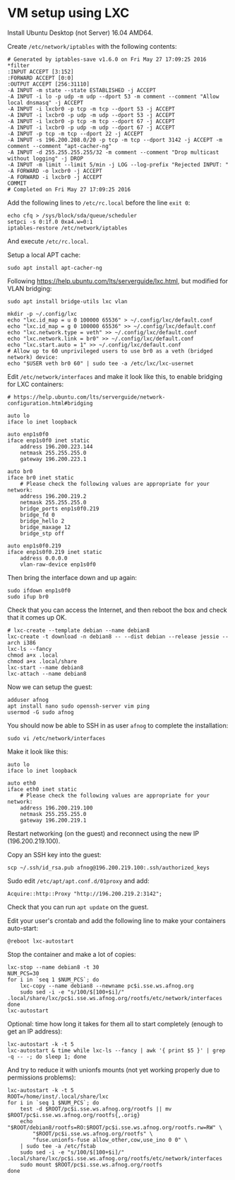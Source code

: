 # VM setup using LXC

Install Ubuntu Desktop (not Server) 16.04 AMD64.

Create `/etc/network/iptables` with the following contents:

	# Generated by iptables-save v1.6.0 on Fri May 27 17:09:25 2016
	*filter
	:INPUT ACCEPT [3:152]
	:FORWARD ACCEPT [0:0]
	:OUTPUT ACCEPT [256:31110]
	-A INPUT -m state --state ESTABLISHED -j ACCEPT
	-A INPUT -i lo -p udp -m udp --dport 53 -m comment --comment "Allow local dnsmasq" -j ACCEPT
	-A INPUT -i lxcbr0 -p tcp -m tcp --dport 53 -j ACCEPT
	-A INPUT -i lxcbr0 -p udp -m udp --dport 53 -j ACCEPT
	-A INPUT -i lxcbr0 -p tcp -m tcp --dport 67 -j ACCEPT
	-A INPUT -i lxcbr0 -p udp -m udp --dport 67 -j ACCEPT
	-A INPUT -p tcp -m tcp --dport 22 -j ACCEPT
	-A INPUT -s 196.200.208.0/20 -p tcp -m tcp --dport 3142 -j ACCEPT -m comment --comment "apt-cacher-ng"
	-A INPUT -d 255.255.255.255/32 -m comment --comment "Drop multicast without logging" -j DROP
	-A INPUT -m limit --limit 5/min -j LOG --log-prefix "Rejected INPUT: "
	-A FORWARD -o lxcbr0 -j ACCEPT
	-A FORWARD -i lxcbr0 -j ACCEPT
	COMMIT
	# Completed on Fri May 27 17:09:25 2016

Add the following lines to `/etc/rc.local` before the line `exit 0`:

	echo cfq > /sys/block/sda/queue/scheduler
	setpci -s 0:1f.0 0xa4.w=0:1
	iptables-restore /etc/network/iptables

And execute `/etc/rc.local`.

Setup a local APT cache:

	sudo apt install apt-cacher-ng

Following https://help.ubuntu.com/lts/serverguide/lxc.html, but modified for VLAN bridging:

	sudo apt install bridge-utils lxc vlan

	mkdir -p ~/.config/lxc
	echo "lxc.id_map = u 0 100000 65536" > ~/.config/lxc/default.conf
	echo "lxc.id_map = g 0 100000 65536" >> ~/.config/lxc/default.conf
	echo "lxc.network.type = veth" >> ~/.config/lxc/default.conf
	echo "lxc.network.link = br0" >> ~/.config/lxc/default.conf
	echo "lxc.start.auto = 1" >> ~/.config/lxc/default.conf
	# Allow up to 60 unprivileged users to use br0 as a veth (bridged network) device:
	echo "$USER veth br0 60" | sudo tee -a /etc/lxc/lxc-usernet

Edit `/etc/network/interfaces` and make it look like this, to enable bridging for LXC containers:

	# https://help.ubuntu.com/lts/serverguide/network-configuration.html#bridging

	auto lo
	iface lo inet loopback

	auto enp1s0f0
	iface enp1s0f0 inet static
		address 196.200.223.144
		netmask 255.255.255.0
		gateway 196.200.223.1

	auto br0
	iface br0 inet static
		# Please check the following values are appropriate for your network:
		address 196.200.219.2
		netmask 255.255.255.0
		bridge_ports enp1s0f0.219
		bridge_fd 0
		bridge_hello 2
		bridge_maxage 12
		bridge_stp off

	auto enp1s0f0.219
	iface enp1s0f0.219 inet static
		address 0.0.0.0
		vlan-raw-device enp1s0f0

Then bring the interface down and up again:

	sudo ifdown enp1s0f0
	sudo ifup br0

Check that you can access the Internet, and then reboot the box and check that it comes up OK.

	# lxc-create --template debian --name debian8
	lxc-create -t download -n debian8 -- --dist debian --release jessie --arch i386
	lxc-ls --fancy
	chmod a+x .local
	chmod a+x .local/share
	lxc-start --name debian8
	lxc-attach --name debian8

Now we can setup the guest:

	adduser afnog
	apt install nano sudo openssh-server vim ping
	usermod -G sudo afnog

You should now be able to SSH in as user `afnog` to complete the installation:

	sudo vi /etc/network/interfaces

Make it look like this:

	auto lo
	iface lo inet loopback

	auto eth0
	iface eth0 inet static
		# Please check the following values are appropriate for your network:
		address 196.200.219.100
		netmask 255.255.255.0
		gateway 196.200.219.1

Restart networking (on the guest) and reconnect using the new IP (196.200.219.100).

Copy an SSH key into the guest:

	scp ~/.ssh/id_rsa.pub afnog@196.200.219.100:.ssh/authorized_keys

Sudo edit `/etc/apt/apt.conf.d/01proxy` and add:

	Acquire::http::Proxy "http://196.200.219.2:3142";

Check that you can run `apt update` on the guest.

Edit your user's crontab and add the following line to make your containers auto-start:

	@reboot lxc-autostart

Stop the container and make a lot of copies:

	lxc-stop --name debian8 -t 30
	NUM_PCS=30
	for i in `seq 1 $NUM_PCS`; do
		lxc-copy --name debian8 --newname pc$i.sse.ws.afnog.org
		sudo sed -i -e "s/100/$[100+$i]/" .local/share/lxc/pc$i.sse.ws.afnog.org/rootfs/etc/network/interfaces
	done
	lxc-autostart

Optional: time how long it takes for them all to start completely (enough to get an IP address):

	lxc-autostart -k -t 5
	lxc-autostart & time while lxc-ls --fancy | awk '{ print $5 }' | grep -q -- -; do sleep 1; done

And try to reduce it with unionfs mounts (not yet working properly due to permissions problems):

	lxc-autostart -k -t 5
	ROOT=/home/inst/.local/share/lxc
	for i in `seq 1 $NUM_PCS`; do
		test -d $ROOT/pc$i.sse.ws.afnog.org/rootfs || mv $ROOT/pc$i.sse.ws.afnog.org/rootfs{,.orig}
		echo "$ROOT/debian8/rootfs=RO:$ROOT/pc$i.sse.ws.afnog.org/rootfs.rw=RW" \
			"$ROOT/pc$i.sse.ws.afnog.org/rootfs" \
			"fuse.unionfs-fuse allow_other,cow,use_ino 0 0" \
		| sudo tee -a /etc/fstab
		sudo sed -i -e "s/100/$[100+$i]/" .local/share/lxc/pc$i.sse.ws.afnog.org/rootfs/etc/network/interfaces
		sudo mount $ROOT/pc$i.sse.ws.afnog.org/rootfs
	done
